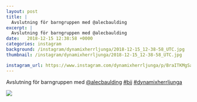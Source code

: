 ```yaml
---
layout: post
title: |
  Avslutning för barngruppen med @alecbaulding 
excerpt: |
  Avslutning för barngruppen med @alecbaulding  
date:   2018-12-15 12:38:58 +0000
categories: instagram
background: /instagram/dynamixherrljunga/2018-12-15_12-38-58_UTC.jpg
thumbnail: /instagram/dynamixherrljunga/2018-12-15_12-38-58_UTC.jpg

instagram_url: https://www.instagram.com/dynamixherrljunga/p/BraITKMgSa_
---
```

Avslutning för barngruppen med [@alecbaulding](https://www.instagram.com/alecbaulding/) [#bjj](https://www.instagram.com/explore/tags/bjj/) [#dynamixherrljunga](https://www.instagram.com/explore/tags/dynamixherrljunga/)



<img src='/www-dynamix-herrljunga/instagram/dynamixherrljunga/2018-12-15_12-38-58_UTC.jpg' class='img-fluid' />
